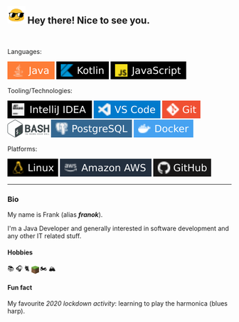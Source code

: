 <h2><img src="./resource/img/blob-cool.gif" width="40"/> Hey there! Nice to see you.</h2>

<br>

Languages:

![java](./resource/badges/java-badge.svg)
![kotlin](./resource/badges/kotlin-badge.svg)
![javascript](./resource/badges/js-badge.svg)
<!-- ![LaTeX](./resource/badges/latex-badge.svg) -->

Tooling/Technologies:

![intelliJ](./resource/badges/intellij-badge.svg)
![vscode](./resource/badges/vscode-badge.svg)
![git](./resource/badges/git-badge.svg)
![bash](./resource/badges/bash-badge.svg)
![postgresql](./resource/badges/postgres-badge.svg)
![docker](./resource/badges/docker-badge.svg)

Platforms:

![linux](./resource/badges/linux-badge.svg)
![aws](./resource/badges/aws-badge.svg)
![GitHub](./resource/badges/github-badge.svg)

---

### Bio
My name is Frank (alias _**franok**_).

I'm a Java Developer and generally interested in software development and any other IT related stuff.

#### Hobbies
:books: :headphones: :cat2: <sub><sub> <img src="./resource/img/minecraft.png" width="17"/> </sub></sub> :motorcycle: :mountain_snow:

#### Fun fact
My favourite _2020 lockdown activity_: learning to play the harmonica (blues harp).





<!-- Inspired by/icons found at: https://github.com/abhisheknaiidu/awesome-github-profile-readme#badges- -->
<!-- https://docs.github.com/en/free-pro-team@latest/github/authenticating-to-github/about-anonymized-image-urls -->


<!--
**franok/franok** is a ✨ _special_ ✨ repository because its `README.md` (this file) appears on your GitHub profile.

Here are some ideas to get you started:

- 🔭 I’m currently working on ...
- 🌱 I’m currently learning ...
- 👯 I’m looking to collaborate on ...
- 🤔 I’m looking for help with ...
- 💬 Ask me about ...
- 📫 How to reach me: ...
- 😄 Pronouns: ...
- ⚡ Fun fact: ...
-->
